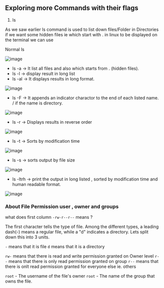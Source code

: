 <h2> Exploring more Commands with their flags </h2>

1.  ls

As we saw earlier ls command is used to list down files/Folder in Directories
if we want some hidden files ie which start with . in linux
to be displayed on the terminal we can use 

 Normal ls 

![image](https://user-images.githubusercontent.com/38061560/153747237-849dfa45-ee58-4769-95f6-c79f521f9d91.png)

- ls -a  ->  It list all files and also which starts from . (hidden files).
- ls -l  -> display result in long list
- ls -al ->  It displays results in long format.

![image](https://user-images.githubusercontent.com/38061560/153747227-1b99b4f8-9a92-479c-9604-41240a53003a.png)

- ls -F  -> It appends an indicator charactor to the end of each listed name. / if the name is directory.

![image](https://user-images.githubusercontent.com/38061560/153747282-39b6cdb9-ddfb-4d88-aff5-480ea5382f85.png)

- ls -r  -> Displays results in reverse order

![image](https://user-images.githubusercontent.com/38061560/153747301-879a41d5-ba2d-450d-a5c7-2823ad2c5f45.png)

- ls -t  -> Sorts by modification time

![image](https://user-images.githubusercontent.com/38061560/153747317-404e97da-bffd-4be7-bc8f-903c1d72fbb1.png)

- ls -s  -> sorts output by file size

![image](https://user-images.githubusercontent.com/38061560/153747329-5787cc11-6f7d-40ec-9586-5368e0c0fc56.png)

- ls -ltrh -> print the output in long listed , sorted by modification time  and human readable format.

![image](https://user-images.githubusercontent.com/38061560/153747348-a7695a17-666c-4a27-97e6-faaf1ac1fcec.png)

<h3> About File Permission user , owner and groups </h3>

what does first column `-rw-r--r--` means ?

The first character tells the
type of file. Among the different types, a leading dash(-)
means a regular file, while a "d" indicates a directory.
Lets split down this into 3 units.

`-` means that it is file
`d` means that it is a directory

`rw-` means that there is read and write permission granted on Owner level
`r--` means that there is only read permission granted on group 
`r--` means that there is onlt read permission granted for everyone else ie. others

`root` - The username  of the file's owner
`root` - The name of the group that owns the file.


